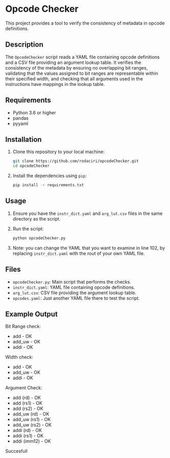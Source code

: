 # Opcode Checker

This project provides a tool to verify the consistency of metadata in opcode definitions.

## Description

The `OpcodeChecker` script reads a YAML file containing opcode definitions and a CSV file providing an argument lookup table. It verifies the consistency of the metadata by ensuring no overlapping bit ranges, validating that the values assigned to bit ranges are representable within their specified width, and checking that all arguments used in the instructions have mappings in the lookup table.

## Requirements

- Python 3.6 or higher
- pandas
- pyyaml

## Installation

1. Clone this repository to your local machine:

    ```sh
    git clone https://github.com/rodaciri/opcodeChecker.git
    cd opcodeChecker
    ```

2. Install the dependencies using `pip`:

    ```sh
    pip install -r requirements.txt
    ```

## Usage

1. Ensure you have the `instr_dict.yaml` and `arg_lut.csv` files in the same directory as the script.

2. Run the script:

    ```sh
    python opcodeChecker.py
    ```
3. Note: you can change the YAML that you want to examine in line 102, by replacing `instr_dict.yaml` with the rout of your own YAML file.

## Files

- `opcodeChecker.py`: Main script that performs the checks.
- `instr_dict.yaml`: YAML file containing opcode definitions.
- `arg_lut.csv`: CSV file providing the argument lookup table.
- `opcodes.yaml`: Just another YAML file there to test the script.

## Example Output

Bit Range check:
- add - OK
- add_uw - OK
- addi - OK

Width check:
- add - OK
- add_uw - OK
- addi - OK

Argument Check:
- add (rd) - OK
- add (rs1) - OK
- add (rs2) - OK
- add_uw (rd) - OK
- add_uw (rs1) - OK
- add_uw (rs2) - OK
- addi (rd) - OK
- addi (rs1) - OK
- addi (imm12) - OK

Succesfull
